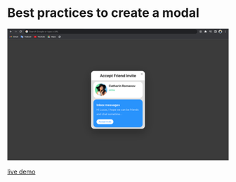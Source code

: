 # Best practices to create a modal

![modal](./app_screenshot.png)

[live demo](https://unicorn-modal.vercel.app/)
